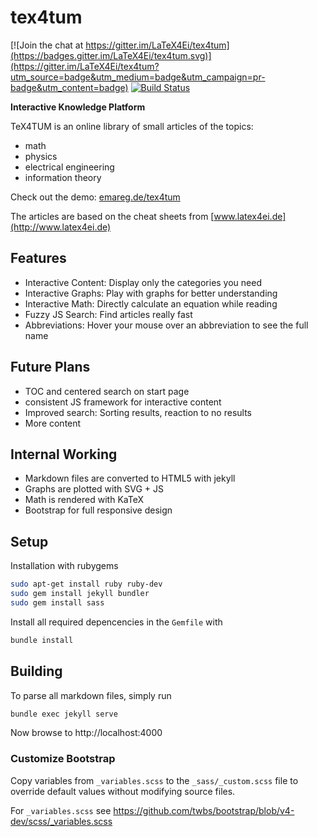 # tex4tum

[![Join the chat at https://gitter.im/LaTeX4Ei/tex4tum](https://badges.gitter.im/LaTeX4Ei/tex4tum.svg)](https://gitter.im/LaTeX4Ei/tex4tum?utm_source=badge&utm_medium=badge&utm_campaign=pr-badge&utm_content=badge)
[![Build Status](https://travis-ci.org/latex4ei/tex4tum.svg?branch=master)](https://travis-ci.org/latex4ei/tex4tum)

**Interactive Knowledge Platform**

TeX4TUM is an online library of small articles of the topics:
* math
* physics
* electrical engineering
* information theory

Check out the demo: [emareg.de/tex4tum](http://emareg.de/tex4tum)

The articles are based on the cheat sheets from [www.latex4ei.de](http://www.latex4ei.de)

## Features
* Interactive Content: Display only the categories you need
* Interactive Graphs: Play with graphs for better understanding
* Interactive Math: Directly calculate an equation while reading
* Fuzzy JS Search: Find articles really fast
* Abbreviations: Hover your mouse over an abbreviation to see the full name


## Future Plans
* TOC and centered search on start page
* consistent JS framework for interactive content
* Improved search: Sorting results, reaction to no results
* More content

## Internal Working
* Markdown files are converted to HTML5 with jekyll
* Graphs are plotted with SVG + JS
* Math is rendered with KaTeX
* Bootstrap for full responsive design  

## Setup
Installation with rubygems
```bash
sudo apt-get install ruby ruby-dev
sudo gem install jekyll bundler
sudo gem install sass
```
Install all required depencencies in the `Gemfile` with
```bash
bundle install
```

## Building
To parse all markdown files, simply run
```bash
bundle exec jekyll serve
```
Now browse to http://localhost:4000

### Customize Bootstrap
Copy variables from `_variables.scss` to the `_sass/_custom.scss` file to override default values without modifying source files.

For `_variables.scss` see https://github.com/twbs/bootstrap/blob/v4-dev/scss/_variables.scss
